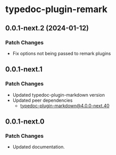 # typedoc-plugin-remark

## 0.0.1-next.2 (2024-01-12)

### Patch Changes

- Fix options not being passed to remark plugins

## 0.0.1-next.1

### Patch Changes

- Updated typedoc-plugin-markdown version
- Updated peer dependencies
  - typedoc-plugin-markdown@4.0.0-next.40

## 0.0.1-next.0

### Patch Changes

- Updated documentation.

